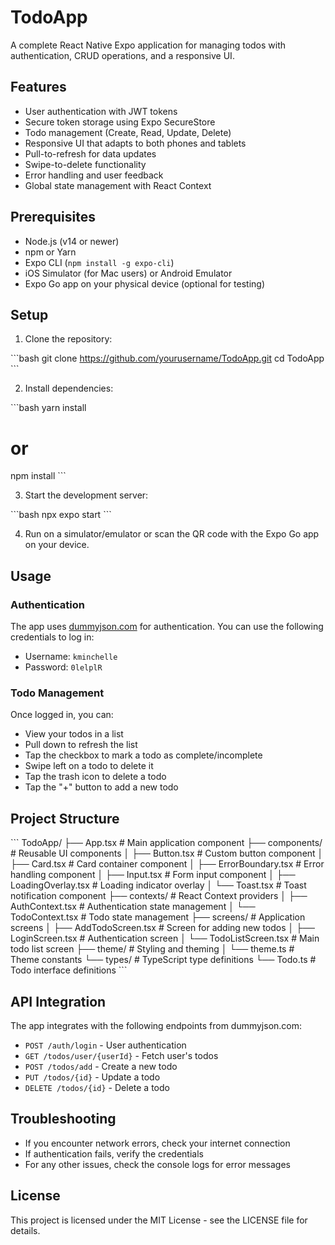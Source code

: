 # TodoApp

A complete React Native Expo application for managing todos with authentication, CRUD operations, and a responsive UI.

## Features

- User authentication with JWT tokens
- Secure token storage using Expo SecureStore
- Todo management (Create, Read, Update, Delete)
- Responsive UI that adapts to both phones and tablets
- Pull-to-refresh for data updates
- Swipe-to-delete functionality
- Error handling and user feedback
- Global state management with React Context

## Prerequisites

- Node.js (v14 or newer)
- npm or Yarn
- Expo CLI (`npm install -g expo-cli`)
- iOS Simulator (for Mac users) or Android Emulator
- Expo Go app on your physical device (optional for testing)

## Setup

1. Clone the repository:

\`\`\`bash
git clone https://github.com/yourusername/TodoApp.git
cd TodoApp
\`\`\`

2. Install dependencies:

\`\`\`bash
yarn install
# or
npm install
\`\`\`

3. Start the development server:

\`\`\`bash
npx expo start
\`\`\`

4. Run on a simulator/emulator or scan the QR code with the Expo Go app on your device.

## Usage

### Authentication

The app uses [dummyjson.com](https://dummyjson.com) for authentication. You can use the following credentials to log in:

- Username: `kminchelle`
- Password: `0lelplR`

### Todo Management

Once logged in, you can:

- View your todos in a list
- Pull down to refresh the list
- Tap the checkbox to mark a todo as complete/incomplete
- Swipe left on a todo to delete it
- Tap the trash icon to delete a todo
- Tap the "+" button to add a new todo

## Project Structure

\`\`\`
TodoApp/
├── App.tsx                  # Main application component
├── components/              # Reusable UI components
│   ├── Button.tsx           # Custom button component
│   ├── Card.tsx             # Card container component
│   ├── ErrorBoundary.tsx    # Error handling component
│   ├── Input.tsx            # Form input component
│   ├── LoadingOverlay.tsx   # Loading indicator overlay
│   └── Toast.tsx            # Toast notification component
├── contexts/                # React Context providers
│   ├── AuthContext.tsx      # Authentication state management
│   └── TodoContext.tsx      # Todo state management
├── screens/                 # Application screens
│   ├── AddTodoScreen.tsx    # Screen for adding new todos
│   ├── LoginScreen.tsx      # Authentication screen
│   └── TodoListScreen.tsx   # Main todo list screen
├── theme/                   # Styling and theming
│   └── theme.ts             # Theme constants
└── types/                   # TypeScript type definitions
    └── Todo.ts              # Todo interface definitions
\`\`\`

## API Integration

The app integrates with the following endpoints from dummyjson.com:

- `POST /auth/login` - User authentication
- `GET /todos/user/{userId}` - Fetch user's todos
- `POST /todos/add` - Create a new todo
- `PUT /todos/{id}` - Update a todo
- `DELETE /todos/{id}` - Delete a todo

## Troubleshooting

- If you encounter network errors, check your internet connection
- If authentication fails, verify the credentials
- For any other issues, check the console logs for error messages

## License

This project is licensed under the MIT License - see the LICENSE file for details.
